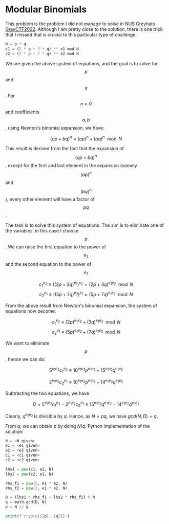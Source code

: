 # Modular Binomials 

This problem is the problem I did not manage to solve in NUS Greyhats [GreyCTF2022](../../GreyCTF2022). Although I am pretty close to the solution, there is one trick that I missed that is crucial to this particular type of challenge. 

```python
N = p * q
c1 = (2 * p + 3 * q) ** e1 mod N
c2 = (5 * p + 7 * q) ** e2 mod N
```

We are given the above system of equations, and the goal is to solve for $$p$$ and $$q$$. For $$n > 0$$ and coefficients $$a, b$$, using Newton's binomial expansion, we have: 

$$
(ap + bq)^n \equiv (ap)^n + (bq)^n \mod N
$$

This result is derived from the fact that the expansion of $$(ap + bq)^n$$, except for the first and last element in the expansion (namely $$(ap)^n$$ and $$(bq)^n$$), every other element will have a factor of $$pq$$. 

The task is to solve this system of equations. The aim is to eliminate one of the variables, in this case I choose $$p$$. We can raise the first equation to the power of $$e_2$$ and the second equation to the power of $$e_1$$ 

$$
c_1^{e_2} \equiv ((2p + 3q)^{e_1})^{e_2} = (2p + 3q)^{{e_1}{e_2}} \mod N
$$
$$
c_2^{e_1} \equiv ((5p + 7q)^{e_2})^{e_1} = (5p + 7q)^{{e_1}{e_2}} \mod N
$$

From the above result from Newton's binomial expansion, the system of equations now become: 

$$
c_1^{e_2} \equiv (2p)^{{e_1}{e_2}} + (3q)^{{e_1}{e_2}} \mod N
$$
$$
c_2^{e_1} \equiv (5p)^{{e_1}{e_2}} + (7q)^{{e_1}{e_2}} \mod N
$$

We want to eliminate $$p$$, hence we can do: 

$$
5^{{e_1}{e_2}} c_1^{e_2} \equiv 10^{{e_1}{e_2}} p^{{e_1}{e_2}} + 15^{{e_1}{e_2}} q^{{e_1}{e_2}}
$$

$$
2^{{e_1}{e_2}} c_2^{e_1} \equiv 10^{{e_1}{e_2}} p^{{e_1}{e_2}} + 14^{{e_1}{e_2}} q^{{e_1}{e_2}}
$$

Subtracting the two equations, we have 

$$
D = 5^{{e_1}{e_2}} c_1^{e_2} - 2^{{e_1}{e_2}} c_2^{e_1} \equiv 15^{{e_1}{e_2}} q^{{e_1}{e_2}} - 14^{{e_1}{e_2}} q^{{e_1}{e_2}}
$$

Clearly, $q^{{e_1}{e_2}}$ is divisible by $q$. Hence, as $N = pq$, we have $gcd(N, D) = q$.

From $q$, we can obtain $p$ by doing $N / q$. Python implementation of the solution: 

```python
N = <N given>
e1 = <e1 given>
e2 = <e2 given>
c1 = <c1 given>
c2 = <c2 given>

lhs1 = pow(c1, e2, N)
lhs2 = pow(c2, e1, N)

rhs_f1 = pow(5, e1 * e2, N)
rhs_f2 = pow(2, e1 * e2, N)

D = (lhs1 * rhs_f1 - lhs2 * rhs_f2) % N 
q = math.gcd(D, N)
p = N // q 

print(f'crypto{{{p}, {q}}}')
```